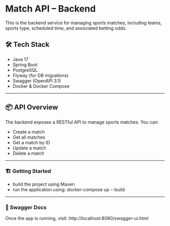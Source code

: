 # Match API – Backend

This is the backend service for managing sports matches, including teams, sports type, scheduled time, and associated betting odds.

## 🛠 Tech Stack

- Java 17
- Spring Boot
- PostgreSQL
- Flyway (for DB migrations)
- Swagger (OpenAPI 3.1)
- Docker & Docker Compose

---

## 📦 API Overview

The backend exposes a RESTful API to manage sports matches. You can:

- Create a match
- Get all matches
- Get a match by ID
- Update a match
- Delete a match

---

### 🏗️ Getting Started

- build the project using Maven
- run the application using: docker-compose up --build

---

### 📘 Swagger Docs

Once the app is running, visit:
http://localhost:8080/swagger-ui.html

